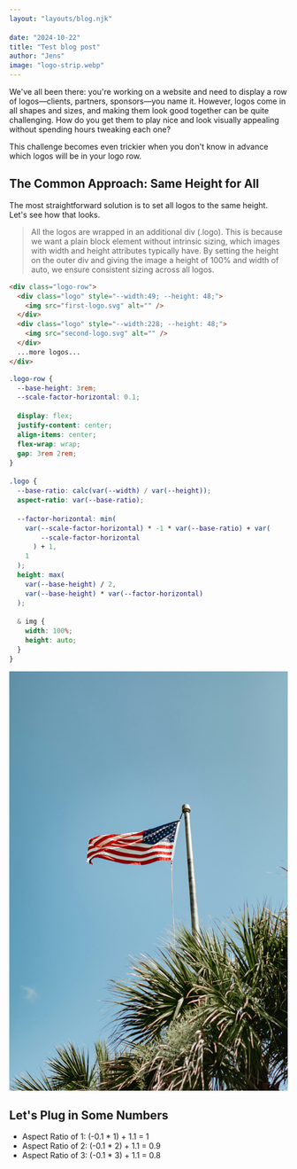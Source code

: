 ```yaml
---
layout: "layouts/blog.njk"

date: "2024-10-22"
title: "Test blog post"
author: "Jens"
image: "logo-strip.webp"
---
```


We've all been there: you're working on a website and need to display a row of logos—clients, partners, sponsors—you name it. However, logos come in all shapes and sizes, and making them look good together can be quite challenging. How do you get them to play nice and look visually appealing without spending hours tweaking each one?

This challenge becomes even trickier when you don't know in advance which logos will be in your logo row.

## The Common Approach: Same Height for All

The most straightforward solution is to set all logos to the same height. Let's see how that looks.

> All the logos are wrapped in an additional div (.logo). This is because we want a plain block element without intrinsic sizing, which images with width and height attributes typically have. By setting the height on the outer div and giving the image a height of 100% and width of auto, we ensure consistent sizing across all logos.

```html
<div class="logo-row">
  <div class="logo" style="--width:49; --height: 48;">
    <img src="first-logo.svg" alt="" />
  </div>
  <div class="logo" style="--width:228; --height: 48;">
    <img src="second-logo.svg" alt="" />
  </div>
  ...more logos...
</div>
```

```css
.logo-row {
  --base-height: 3rem;
  --scale-factor-horizontal: 0.1;

  display: flex;
  justify-content: center;
  align-items: center;
  flex-wrap: wrap;
  gap: 3rem 2rem;
}

.logo {
  --base-ratio: calc(var(--width) / var(--height));
  aspect-ratio: var(--base-ratio);

  --factor-horizontal: min(
    var(--scale-factor-horizontal) * -1 * var(--base-ratio) + var(
        --scale-factor-horizontal
      ) + 1,
    1
  );
  height: max(
    var(--base-height) / 2,
    var(--base-height) * var(--factor-horizontal)
  );

  & img {
    width: 100%;
    height: auto;
  }
}
```

![Random image](../../assets/images/blog/america.jpg)

## Let's Plug in Some Numbers

- Aspect Ratio of 1: (-0.1 \* 1) + 1.1 = 1
- Aspect Ratio of 2: (-0.1 \* 2) + 1.1 = 0.9
- Aspect Ratio of 3: (-0.1 \* 3) + 1.1 = 0.8
